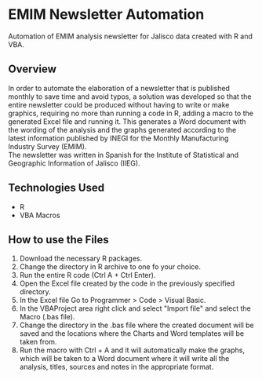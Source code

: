 # EMIM Newsletter Automation
Automation of EMIM analysis newsletter for Jalisco data created with R and VBA.

## Overview
In order to automate the elaboration of a newsletter that is published monthly to save time and avoid typos, a solution was developed so that the entire newsletter could be produced without having to write or make graphics, requiring no more than running a code in R, adding a macro to the generated Excel file and running it. This generates a Word document with the wording of the analysis and the graphs generated according to the latest information published by INEGI for the Monthly Manufacturing Industry Survey (EMIM).\
The newsletter was written in Spanish for the Institute of Statistical and Geographic Information of Jalisco (IIEG).


## Technologies Used
- R
- VBA Macros


## How to use the Files
1. Download the necessary R packages.
2. Change the directory in R archive to one fo your choice.
3. Run the entire R code (Ctrl A + Ctrl Enter).
4. Open the Excel file created by the code in the previously specified directory.
5. In the Excel file Go to Programmer > Code > Visual Basic.
6. In the VBAProject area right click and select "Import file" and select the Macro (.bas file).
7. Change the directory in the .bas file where the created document will be saved and the locations where the Charts and Word templates will be taken from.
8. Run the macro with Ctrl + A and it will automatically make the graphs, which will be taken to a Word document where it will write all the analysis, titles, sources and notes in the appropriate format.

